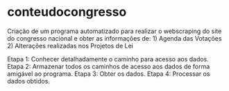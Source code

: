 # conteudocongresso
Criação de um programa automatizado para realizar o webscraping do site do congresso nacional e obter as informações de: 1) Agenda das Votações 2) Alterações realizadas nos Projetos de Lei

Etapa 1: Conhecer detalhadamente o caminho para acesso aos dados.
Etapa 2: Armazenar todos os caminhos de acesso aos dados de forma amigável ao programa.
Etapa 3: Obter os dados.
Etapa 4: Processar os dados obtidos.
